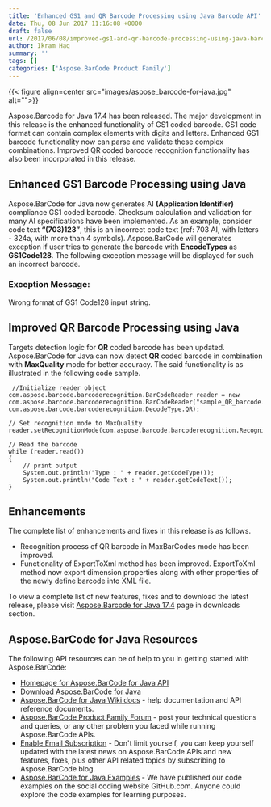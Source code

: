```yaml
---
title: 'Enhanced GS1 and QR Barcode Processing using Java Barcode API'
date: Thu, 08 Jun 2017 11:16:08 +0000
draft: false
url: /2017/06/08/improved-gs1-and-qr-barcode-processing-using-java-barcode-api/
author: Ikram Haq
summary: ''
tags: []
categories: ['Aspose.BarCode Product Family']
---
```




{{< figure align=center src="images/aspose_barcode-for-java.jpg" alt="">}}


Aspose.Barcode for Java 17.4 has been released. The major development in this release is the enhanced functionality of GS1 coded barcode. GS1 code format can contain complex elements with digits and letters. Enhanced GS1 barcode functionality now can parse and validate these complex combinations. Improved QR coded barcode recognition functionality has also been incorporated in this release.

## Enhanced GS1 Barcode Processing using Java

Aspose.BarCode for Java now generates AI **(Application Identifier)** compliance GS1 coded barcode. Checksum calculation and validation for many AI specifications have been implemented. As an example, consider code text **“(703)123”**, this is an incorrect code text (ref: 703 AI, with letters - 324a, with more than 4 symbols). Aspose.BarCode will generates exception if user tries to generate the barcode with **EncodeTypes** as **GS1Code128**. The following exception message will be displayed for such an incorrect barcode.

### Exception Message:

Wrong format of GS1 Code128 input string.

## Improved QR Barcode Processing using Java

Targets detection logic for **QR** coded barcode has been updated. Aspose.BarCode for Java can now detect **QR** coded barcode in combination with **MaxQuality** mode for better accuracy. The said functionality is as illustrated in the following code sample.

```
 //Initialize reader object
com.aspose.barcode.barcoderecognition.BarCodeReader reader = new com.aspose.barcode.barcoderecognition.BarCodeReader("sample_QR_barcode.bmp", com.aspose.barcode.barcoderecognition.DecodeType.QR);

// Set recognition mode to MaxQuality
reader.setRecognitionMode(com.aspose.barcode.barcoderecognition.RecognitionMode.MaxQuality);

// Read the barcode
while (reader.read())
{
    // print output
    System.out.println("Type : " + reader.getCodeType());
    System.out.println("Code Text : " + reader.getCodeText());
} 
```

## Enhancements

The complete list of enhancements and fixes in this release is as follows.

*   Recognition process of QR barcode in MaxBarCodes mode has been improved.
*   Functionality of ExportToXml method has been improved. ExportToXml method now export dimension properties along with other properties of the newly define barcode into XML file.

To view a complete list of new features, fixes and to download the latest release, please visit [Aspose.Barcode for Java 17.4][1] page in downloads section.

## Aspose.BarCode for Java Resources

The following API resources can be of help to you in getting started with Aspose.BarCode:

*   [Homepage for Aspose.BarCode for Java API][2]
*   [Download Aspose.BarCode for Java][3]
*   [Aspose.BarCode for Java Wiki docs][4] - help documentation and API reference documents.
*   [Aspose.BarCode Product Family Forum][5] - post your technical questions and queries, or any other problem you faced while running Aspose.BarCode APIs.
*   [Enable Email Subscription][6] - Don't limit yourself, you can keep yourself updated with the latest news on Aspose.BarCode APIs and new features, fixes, plus other API related topics by subscribing to Aspose.BarCode blog.
*   [Aspose.BarCode for Java Examples][7] - We have published our code examples on the social coding website GitHub.com. Anyone could explore the code examples for learning purposes.




[1]: http://www.aspose.com/downloads/barcode/java
[2]: https://www.aspose.com/products/barcode/java
[3]: https://downloads.aspose.com/barcode/java
[4]: https://docs.aspose.com/display/barcodejava/Home
[5]: https://forum.aspose.com/c/barcode
[6]: https://blog.aspose.com/category/aspose-products/aspose-barcode-product-family/
[7]: https://github.com/aspose-barcode/Aspose.BarCode-for-Java




